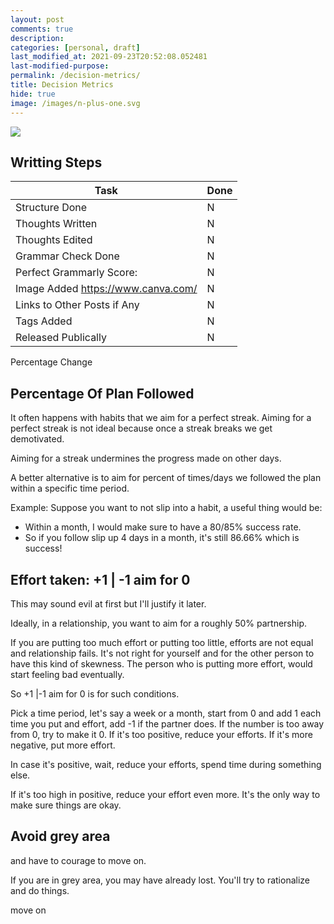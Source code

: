 ```yaml
---
layout: post
comments: true
description:
categories: [personal, draft]
last_modified_at: 2021-09-23T20:52:08.052481
last-modified-purpose:
permalink: /decision-metrics/
title: Decision Metrics
hide: true
image: /images/n-plus-one.svg
---
```

![](/images/switch-jobs.jpg)

## Writting Steps

| Task                        | Done |
|-----------------------------|------|
| Structure Done              | N    |
| Thoughts Written            | N    |
| Thoughts Edited             | N    |
| Grammar Check Done          | N    |
| Perfect Grammarly Score:    | N    |
| Image Added  https://www.canva.com/                | N    |
| Links to Other Posts if Any | N    |
| Tags Added                  | N    |
| Released Publically         | N    |

 
Percentage Change

## Percentage Of Plan Followed

It often happens with habits that we aim for a perfect streak. Aiming for a perfect streak is not ideal because once a streak breaks we get demotivated.

Aiming for a streak undermines the progress made on other days.

A better alternative is to aim for percent of times/days we followed the plan within a specific time period.

Example:
Suppose you want to not slip into a habit, a useful thing would be:
- Within a month, I would make sure to have a 80/85% success rate.
- So if you follow slip up 4 days in a month, it's still 86.66% which is success!

## Effort taken: +1 | -1 aim for 0

This may sound evil at first but I'll justify it later.

Ideally, in a relationship, you want to aim for a roughly 50% partnership.

If you are putting too much effort or putting too little, efforts are not equal and relationship fails.
It's not right for yourself and for the other person to have this kind of skewness. The person who is putting more effort, would start feeling bad eventually.

So +1 |-1 aim for 0 is for such conditions. 

Pick a time period, let's say a week or a month, start from 0 and add 1 each time you put and effort, add -1 if the partner does. If the number is too away from 0, try to make it 0. If it's too positive, reduce your efforts. If it's more negative, put more effort.

In case it's positive, wait, reduce your efforts, spend time during something else.

If it's too high in positive, reduce your effort even more. It's the only way to make sure things are okay.

## Avoid grey area

and have to courage to move on.

If you are in grey area, you may have already lost. You'll try to rationalize and do things.

move on